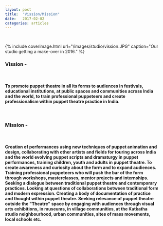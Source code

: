 ```yaml
---
layout: post
title:  "Vission/Mission"
date:   2017-02-02
categories: articles
---
```


<br>

{% include coverimage.html url="/images/studio/vission.JPG" caption="Our studio getting a make-over in 2016." %} 

 <h3>Vission -</h3> 
 <br>
 
 <h4>To promote puppet theatre in all its forms to audiences in festivals, educational institutions, at public spaces and communities across India and the world, to train professional puppeteers and create professionalism within puppet theatre practice in India.</h4>
<br>

 <h3>Mission -</h3> 

<br>
 
<h4>Creation of performances using new techniques of puppet animation and design, collaborating with other artists and fields for touring across India and the world evolving puppet scripts and dramaturgy in puppet performances, training children, youth and adults in puppet theatre. To create awareness and curiosity about the form and to expand audiences. Training professional puppeteers who will push the bar of the form through workshops, masterclasses, mentor projects and internships. Seeking a dialogue between traditional puppet theatre and contemporary practices. Looking at questions of collaborations between traditional form and modern expression. Creating a body of documentation of practice and thought within puppet theatre. Seeking relevance of puppet theatre outside the "Theatre" space by engaging with audiences through visual arts exhibitions, in museums, in village communities, at the Katkatha studio neighbourhood, urban communities, sites of mass movements, local schools etc.</h4>
 
 <br>

 
